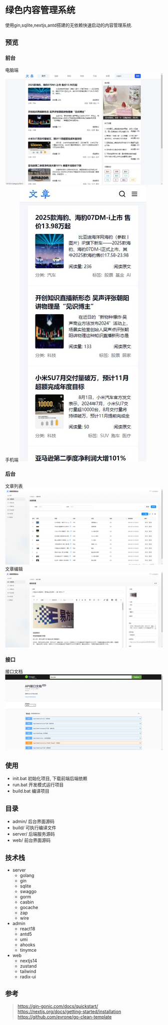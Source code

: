 # 绿色内容管理系统
使用gin,sqlite,nextjs,antd搭建的无依赖快速启动的内容管理系统.

## 预览
### 前台
电脑端
![首页](./preview/web/web.jpg)
手机端
![首页](./preview/web/mobile.jpg)
### 后台
文章列表
![文章列表](./preview/admin/article.png)
文章编辑
![文章编辑](./preview/admin/article_edit.png)
### 接口
接口文档
![接口文档](./preview/api/doc.jpg)

## 使用
- init.bat 初始化项目, 下载前端后端依赖
- run.bat 开发模式运行项目
- build.bat 编译项目

## 目录
- admin/ 后台界面源码 
- build/ 可执行编译文件
- server/ 后端服务源码
- web/ 前台界面源码

## 技术栈
- server
    - golang
    - gin
    - sqlite
    - swaggo
    - gorm
    - casbin
    - gocache
    - zap
    - wire
- admin 
    - react18
    - antd5
    - umi
    - ahooks
    - tinymce
- web
    - nextjs14
    - zustand
    - tailwind
    - radix-ui

## 参考
> https://gin-gonic.com/docs/quickstart/
> https://nextjs.org/docs/getting-started/installation
> https://github.com/evrone/go-clean-template